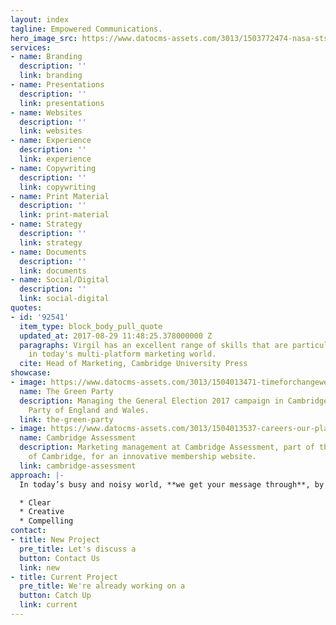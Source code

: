 ```yaml
---
layout: index
tagline: Empowered Communications.
hero_image_src: https://www.datocms-assets.com/3013/1503772474-nasa-sts130-s-043-2.png
services:
- name: Branding
  description: ''
  link: branding
- name: Presentations
  description: ''
  link: presentations
- name: Websites
  description: ''
  link: websites
- name: Experience
  description: ''
  link: experience
- name: Copywriting
  description: ''
  link: copywriting
- name: Print Material
  description: ''
  link: print-material
- name: Strategy
  description: ''
  link: strategy
- name: Documents
  description: ''
  link: documents
- name: Social/Digital
  description: ''
  link: social-digital
quotes:
- id: '92541'
  item_type: block_body_pull_quote
  updated_at: 2017-08-29 11:48:25.378000000 Z
  paragraphs: Virgil has an excellent range of skills that are particularly relevant
    in today's multi-platform marketing world.
  cite: Head of Marketing, Cambridge University Press
showcase:
- image: https://www.datocms-assets.com/3013/1504013471-timeforchangeweb.jpg
  name: The Green Party
  description: Managing the General Election 2017 campaign in Cambridge for the Green
    Party of England and Wales.
  link: the-green-party
- image: https://www.datocms-assets.com/3013/1504013537-careers-our-places-page-1.jpg
  name: Cambridge Assessment
  description: Marketing management at Cambridge Assessment, part of the University
    of Cambridge, for an innovative membership website.
  link: cambridge-assessment
approach: |-
  In today’s busy and noisy world, **we get your message through**, by making it –

  * Clear
  * Creative
  * Compelling
contact:
- title: New Project
  pre_title: Let's discuss a
  button: Contact Us
  link: new
- title: Current Project
  pre_title: We're already working on a
  button: Catch Up
  link: current
---
```


